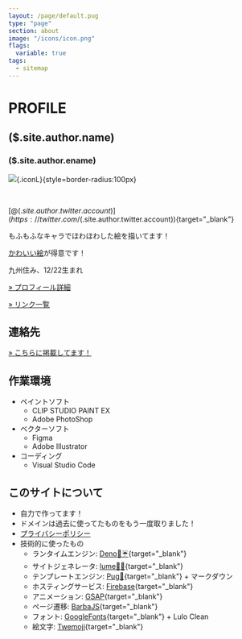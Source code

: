 ```yaml
---
layout: /page/default.pug
type: "page"
section: about
image: "/icons/icon.png"
flags:
  variable: true
tags:
  - sitemap
---
```


# PROFILE

## ($.site.author.name)
### ($.site.author.ename)

![](($.image)){.iconL}{style=border-radius:100px}

<br>

[@($.site.author.twitter.account)](https://twitter.com/($.site.author.twitter.account)){target="_blank"}

もふもふなキャラでほわほわした絵を描いてます！

[かわいい絵](/gallery)が得意です！

九州住み、12/22生まれ​

[» プロフィール詳細](/about/kouwtkz)

[» リンク一覧](/about/link)

## 連絡先
[» こちらに掲載してます！](/about/contact)

## 作業環境
- ペイントソフト
  - CLIP STUDIO PAINT EX
  - Adobe PhotoShop
- ベクターソフト
  - Figma
  - Adobe Illustrator
- コーディング
  - Visual Studio Code

## このサイトについて
- 自力で作ってます！
- ドメインは過去に使ってたものをもう一度取りました！
- [プライバシーポリシー](privacy)
- 技術的に使ったもの
  - ランタイムエンジン: [Deno🐍☔](https://deno.com/runtime){target="_blank"}
  - サイトジェネレータ: [lume🐍🔥](https://lume.land/){target="_blank"}
  - テンプレートエンジン: [Pug🐶](https://pugjs.org/api/getting-started.html){target="_blank"} + マークダウン
  - ホスティングサービス: [Firebase](https://firebase.google.com/){target="_blank"}
  - アニメーション: [GSAP](https://greensock.com/gsap/){target="_blank"}
  - ページ遷移: [BarbaJS](https://barba.js.org/){target="_blank"}
  - フォント: [GoogleFonts](https://fonts.google.com/){target="_blank"} + Lulo Clean
  - 絵文字: [Twemoji](https://twemoji.twitter.com/){target="_blank"}

